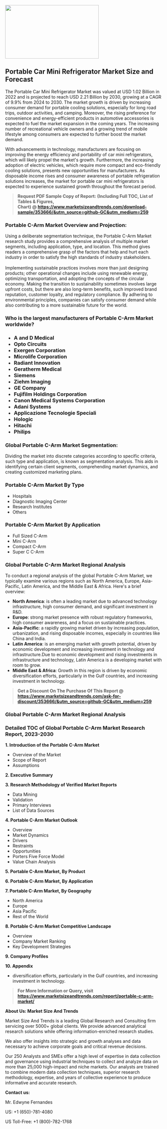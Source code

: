 <p><img class="alignnone size-medium wp-image-20088" src="https://ffe5etoiles.com/wp-content/uploads/2024/12/MST1-300x171.png" alt="" width="300" height="171" /></p><h2>Portable Car Mini Refrigerator Market Size and Forecast</h2><p>The Portable Car Mini Refrigerator Market was valued at USD 1.02 Billion in 2022 and is projected to reach USD 2.21 Billion by 2030, growing at a CAGR of 9.9% from 2024 to 2030. The market growth is driven by increasing consumer demand for portable cooling solutions, especially for long road trips, outdoor activities, and camping. Moreover, the rising preference for convenience and energy-efficient products in automotive accessories is expected to fuel the market expansion in the coming years. The increasing number of recreational vehicle owners and a growing trend of mobile lifestyle among consumers are expected to further boost the market demand.</p><p>With advancements in technology, manufacturers are focusing on improving the energy efficiency and portability of car mini refrigerators, which will likely propel the market's growth. Furthermore, the increasing adoption of electric vehicles, which require more compact and eco-friendly cooling solutions, presents new opportunities for manufacturers. As disposable income rises and consumer awareness of portable refrigeration solutions increases, the market for portable car mini refrigerators is expected to experience sustained growth throughout the forecast period.</p></p><blockquote id="" class=""><strong>Request PDF Sample Copy of Report: (Including Full TOC, List of Tables &amp; Figures, Chart)&nbsp;@&nbsp;<strong><a href="https://www.marketsizeandtrends.com/download-sample/353666/&utm_source=github-GC&utm_medium=259" target="_blank">https://www.marketsizeandtrends.com/download-sample/353666/&utm_source=github-GC&utm_medium=259</a></strong></strong></blockquote><h3 id="" class="">Portable C-Arm Market&nbsp;Overview and Projection:</h3><p id="" class="">Using a deliberate segmentation technique, the Portable C-Arm Market research study provides a comprehensive analysis of multiple market segments, including application, type, and location. This method gives readers a comprehensive grasp of the factors that help and hurt each industry in order to satisfy the high standards of industry stakeholders. <br /> <br />Implementing sustainable practices involves more than just designing products; other operational changes include using renewable energy, optimizing transportation, and adopting the concepts of the circular economy. Making the transition to sustainability sometimes involves large upfront costs, but there are also long-term benefits, such improved brand reputation, customer loyalty, and regulatory compliance. By adhering to environmental principles, companies can satisfy consumer demand while also contributing to a more sustainable future for the world.</p><h3 id="" class="">Who is the largest manufacturers of&nbsp;Portable C-Arm Market worldwide?</h3><h3 class=""><p><ul><li>A and D Medical </li><li> Opto Circuits </li><li> Exergen Corporation </li><li> Microlife Corporation </li><li> Radiant Innovation </li><li> Geratherm Medical </li><li> Siemens </li><li> Ziehm Imaging </li><li> GE Company </li><li> Fujifilm Holdings Corporation </li><li> Canon Medical Systems Corporation </li><li> Adani Systems </li><li> Applicazione Tecnologie Speciali </li><li> Hologic </li><li> Hitachi </li><li> Philips</li></ul></p></h3><h3 id="" class="">Global&nbsp;Portable C-Arm Market Segmentation:</h3><p id="" class="">Dividing the market into discrete categories according to specific criteria, such type and application, is known as segmentation analysis. This aids in identifying certain client segments, comprehending market dynamics, and creating customized marketing plans.</p><h3 id="" class="">Portable C-Arm Market&nbsp;By Type</h3><p><p><ul><li>Hospitals</li><li> Diagnostic Imaging Center</li><li> Research Institutes</li><li> Others</p></li></ul></p></p><h3 id="" class="">Portable C-Arm Market&nbsp;By Application</h3><p class=""><p><ul><li>Full Sized C-Arm</li><li> Mini C-Arm</li><li> Compact C-Arm</li><li> Super C C-Arm</li></ul></p></p><h3 id="" class="">Global Portable C-Arm Market Regional Analysis</h3><p id="" class="">To conduct a regional analysis of the global Portable C-Arm Market, we typically examine various regions such as North America, Europe, Asia-Pacific, Latin America, and the Middle East &amp; Africa. Here's a brief overview:</p><ul><li><strong>North America</strong>: is often a leading market due to advanced technology infrastructure, high consumer demand, and significant investment in R&amp;D.</li><li><strong>Europe</strong>: strong market presence with robust regulatory frameworks, high consumer awareness, and a focus on sustainable practices.</li><li><strong>Asia-Pacific</strong>: a rapidly growing market driven by increasing population, urbanization, and rising disposable incomes, especially in countries like China and India.</li><li><strong>Latin America</strong>: is an emerging market with growth potential, driven by economic development and increasing investment in technology and infrastructure.Due to economic development and rising investments in infrastructure and technology, Latin America is a developing market with room to grow.</li><li><strong>Middle East &amp; Africa</strong>: Growth in this region is driven by economic diversification efforts, particularly in the Gulf countries, and increasing investment in technology.</li></ul><blockquote id="" class=""><strong>Get a Discount On The Purchase Of This Report @ <strong><a href="https://www.marketsizeandtrends.com/ask-for-discount/353666/&utm_source=github-GC&utm_medium=259" target="_blank">https://www.marketsizeandtrends.com/ask-for-discount/353666/&utm_source=github-GC&utm_medium=259</a></strong></strong></blockquote><h3 id="" class="">Global Portable C-Arm Market Regional Analysis</h3><h3 id="" class="">Detailed TOC of Global Portable C-Arm Market Research Report, 2023-2030</h3><p id="" class=""><strong>1. Introduction of the Portable C-Arm Market</strong></p><ul><li>Overview of the Market</li><li>Scope of Report</li><li>Assumptions</li></ul><p id="" class=""><strong>2. Executive Summary</strong></p><p id="" class=""><strong>3. Research Methodology of Verified Market Reports</strong></p><ul><li>Data Mining</li><li>Validation</li><li>Primary Interviews</li><li>List of Data Sources</li></ul><p id="" class=""><strong>4. Portable C-Arm Market Outlook</strong></p><ul><li>Overview</li><li>Market Dynamics</li><li>Drivers</li><li>Restraints</li><li>Opportunities</li><li>Porters Five Force Model</li><li>Value Chain Analysis</li></ul><p id="" class=""><strong>5. Portable C-Arm Market, By Product</strong></p><p id="" class=""><strong>6. Portable C-Arm Market, By Application</strong></p><p id="" class=""><strong>7. Portable C-Arm Market, By Geography</strong></p><ul><li>North America</li><li>Europe</li><li>Asia Pacific</li><li>Rest of the World</li></ul><p id="" class=""><strong>8. Portable C-Arm Market Competitive Landscape</strong></p><ul><li>Overview</li><li>Company Market Ranking</li><li>Key Development Strategies</li></ul><p id="" class=""><strong>9. Company Profiles</strong></p><p id="" class=""><strong>10. Appendix</strong></p><ul><li>diversification efforts, particularly in the Gulf countries, and increasing investment in technology.</li></ul><blockquote id="" class=""><strong>For More Information or Query, visit <strong><strong><a href="https://www.marketsizeandtrends.com/report/portable-c-arm-market/" target="_blank">https://www.marketsizeandtrends.com/report/portable-c-arm-market/</a></strong></strong></strong></blockquote><p id="" class=""><strong>About Us: Market Size And Trends</strong></p><p id="" class="">Market Size And Trends is a leading Global Research and Consulting firm servicing over 5000+ global clients. We provide advanced analytical research solutions while offering information-enriched research studies.</p><p id="" class="">We also offer insights into strategic and growth analyses and data necessary to achieve corporate goals and critical revenue decisions.</p><p id="" class="">Our 250 Analysts and SMEs offer a high level of expertise in data collection and governance using industrial techniques to collect and analyze data on more than 25,000 high-impact and niche markets. Our analysts are trained to combine modern data collection techniques, superior research methodology, expertise, and years of collective experience to produce informative and accurate research.</p><p id="" class=""><strong>Contact us:</strong></p><p id="" class="">Mr. Edwyne Fernandes</p><p id="" class="">US: +1 (650)-781-4080</p><p id="" class="">US Toll-Free: +1 (800)-782-1768</p>
